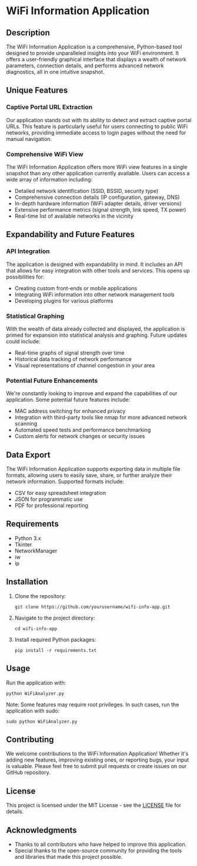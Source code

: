 # WiFi Information Application

## Description

The WiFi Information Application is a comprehensive, Python-based tool designed to provide unparalleled insights into your WiFi environment. It offers a user-friendly graphical interface that displays a wealth of network parameters, connection details, and performs advanced network diagnostics, all in one intuitive snapshot.

## Unique Features

### Captive Portal URL Extraction

Our application stands out with its ability to detect and extract captive portal URLs. This feature is particularly useful for users connecting to public WiFi networks, providing immediate access to login pages without the need for manual navigation.

### Comprehensive WiFi View

The WiFi Information Application offers more WiFi view features in a single snapshot than any other application currently available. Users can access a wide array of information including:

- Detailed network identification (SSID, BSSID, security type)
- Comprehensive connection details (IP configuration, gateway, DNS)
- In-depth hardware information (WiFi adapter details, driver versions)
- Extensive performance metrics (signal strength, link speed, TX power)
- Real-time list of available networks in the vicinity

## Expandability and Future Features

### API Integration

The application is designed with expandability in mind. It includes an API that allows for easy integration with other tools and services. This opens up possibilities for:

- Creating custom front-ends or mobile applications
- Integrating WiFi information into other network management tools
- Developing plugins for various platforms

### Statistical Graphing

With the wealth of data already collected and displayed, the application is primed for expansion into statistical analysis and graphing. Future updates could include:

- Real-time graphs of signal strength over time
- Historical data tracking of network performance
- Visual representations of channel congestion in your area

### Potential Future Enhancements

We're constantly looking to improve and expand the capabilities of our application. Some potential future features include:

- MAC address switching for enhanced privacy
- Integration with third-party tools like nmap for more advanced network scanning
- Automated speed tests and performance benchmarking
- Custom alerts for network changes or security issues

## Data Export

The WiFi Information Application supports exporting data in multiple file formats, allowing users to easily save, share, or further analyze their network information. Supported formats include:

- CSV for easy spreadsheet integration
- JSON for programmatic use
- PDF for professional reporting

## Requirements

- Python 3.x
- Tkinter
- NetworkManager
- iw
- ip

## Installation

1. Clone the repository:
   ```
   git clone https://github.com/yourusername/wifi-info-app.git
   ```

2. Navigate to the project directory:
   ```
   cd wifi-info-app
   ```

3. Install required Python packages:
   ```
   pip install -r requirements.txt
   ```

## Usage

Run the application with:

```
python WiFiAnalyzer.py
```

Note: Some features may require root privileges. In such cases, run the application with sudo:

```
sudo python WiFiAnalyzer.py
```

## Contributing

We welcome contributions to the WiFi Information Application! Whether it's adding new features, improving existing ones, or reporting bugs, your input is valuable. Please feel free to submit pull requests or create issues on our GitHub repository.

## License

This project is licensed under the MIT License - see the [LICENSE](LICENSE) file for details.

## Acknowledgments

- Thanks to all contributors who have helped to improve this application.
- Special thanks to the open-source community for providing the tools and libraries that made this project possible.
